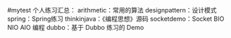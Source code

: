 #mytest
个人练习汇总：
  arithmetic：常用的算法
  designpattern：设计模式 
  spring：Spring练习
  thinkinjava：《编程思想》源码
  socketdemo：Socket BIO NIO AIO 编程
  dubbo：基于 Dubbo 练习的 Demo